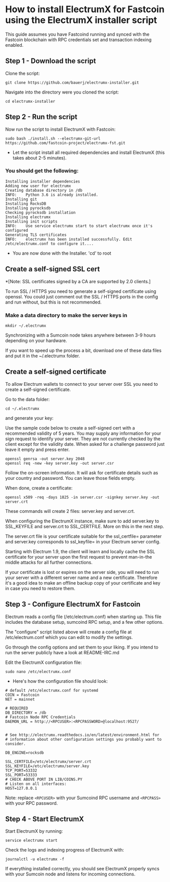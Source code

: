 # How to install ElectrumX for Fastcoin using the ElectrumX installer script
This guide assumes you have Fastcoind running and synced with the Fastcoin blockchain with RPC credentials set and transaction indexing enabled.

## Step 1 - Download the script
Clone the script:   

```
git clone https://github.com/bauerj/electrumx-installer.git
```

Navigate into the directory were you cloned the script: 

```
cd electrumx-installer
```

## Step 2 - Run the script
Now run the script to install ElectrumX with Fastcoin:   

```
sudo bash ./install.sh --electrumx-git-url https://github.com/fastcoin-project/electrumx-fst.git
```

* Let the script install all required dependencies and install ElectrumX (this takes about 2-5 minutes).

### You should get the following:

```
Installing installer dependencies                                                                           
Adding new user for electrumx                                                                           
Creating database directory in /db                                                                           
INFO:    Python 3.6 is already installed.
Installing git                                                                           
Installing RocksDB                                                                           
Installing pyrocksdb                                                                           
Checking pyrocksdb installation                                                                           
Installing electrumx                                                                           
Installing init scripts                                                                           
INFO:    Use service electrumx start to start electrumx once it's configured
Generating TLS certificates                                                                           
INFO:    electrumx has been installed successfully. Edit /etc/electrumx.conf to configure it....
```

* You are now done with the Installer.   'cd' to root 

## Create a self-signed SSL cert
*[Note: SSL certificates signed by a CA are supported by 2.0 clients.]

To run SSL / HTTPS you need to generate a self-signed certificate using openssl. You could just comment out the SSL / HTTPS ports in the config and run without, but this is not recommended.

### Make a data directory to make the server keys in

```
mkdir ~/.electrumx
```
Synchronizing with a Sumcoin node takes anywhere between 3-9 hours depending on your hardware.

If you want to speed up the process a bit, download one of these data files and put it in the ~/.electrumx folder.

## Create a self-signed certificate
To allow Electrum wallets to connect to your server over SSL you need to create a self-signed certificate.

Go to the data folder:
```
cd ~/.electrumx
```

and generate your key:

Use the sample code below to create a self-signed cert with a recommended validity of 5 years. You may supply any information for your sign request to identify your server. They are not currently checked by the client except for the validity date. When asked for a challenge password just leave it empty and press enter.

```
openssl genrsa -out server.key 2048
openssl req -new -key server.key -out server.csr
```

Follow the on-screen information. It will ask for certificate details such as your country and password. You can leave those fields empty.

When done, create a certificate:

```
openssl x509 -req -days 1825 -in server.csr -signkey server.key -out server.crt
```
These commands will create 2 files: server.key and server.crt.

When configuring the ElectrumX instance, make sure to add server.key to SSL_KEYFILE and server.crt to SSL_CERTFILE. More on this in the next step.



The server.crt file is your certificate suitable for the ssl_certfile= parameter and server.key corresponds to ssl_keyfile= in your Electrum server config.

Starting with Electrum 1.9, the client will learn and locally cache the SSL certificate for your server upon the first request to prevent man-in-the middle attacks for all further connections.

If your certificate is lost or expires on the server side, you will need to run your server with a different server name and a new certificate. Therefore it's a good idea to make an offline backup copy of your certificate and key in case you need to restore them.



## Step 3 - Configure ElectrumX for Fastcoin

Electrum reads a config file (/etc/electrum.conf) when starting up. This file includes the database setup, sumcoind RPC setup, and a few other options.

The "configure" script listed above will create a config file at /etc/electrum.conf which you can edit to modify the settings.

Go through the config options and set them to your liking. If you intend to run the server publicly have a look at README-IRC.md

Edit the ElectrumX configuration file:  
```
sudo nano /etc/electrumx.conf
```

* Here's how the configuration file should look: 

```
# default /etc/electrumx.conf for systemd
COIN = Fastcoin
NET = mainnet

# REQUIRED
DB_DIRECTORY = /db
# Fastcoin Node RPC Credentials
DAEMON_URL = http://<RPCUSER>:<RPCPASSWORD>@localhost:9527/


# See http://electrumx.readthedocs.io/en/latest/environment.html for
# information about other configuration settings you probably want to consider.

DB_ENGINE=rocksdb

SSL_CERTFILE=/etc/electrumx/server.crt
SSL_KEYFILE=/etc/electrumx/server.key
TCP_PORT=53332
SSL_PORT=53333
# CHECK ABOVE PORT IN LIB/COINS.PY
# Listen on all interfaces:
HOST=127.0.0.1
```

Note: replace `<RPCUSER>` with your Sumcoind RPC username and `<RPCPASS>` with your RPC password.

## Step 4 - Start ElectrumX
Start ElectrumX by running: 

`service electrumx start`

Check the logs and indexing progress of ElectrumX with: 

`journalctl -u electrumx -f`

If everything installed correctly, you should see ElectrumX properly syncs with your Sumcoin node and listens for incoming connections.


